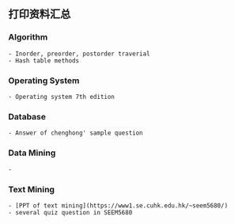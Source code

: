 
## 打印资料汇总

### Algorithm
    - Inorder, preorder, postorder traverial
    - Hash table methods

### Operating System
    - Operating system 7th edition

### Database
    - Answer of chenghong' sample question

### Data Mining
    -

### Text Mining
    - [PPT of text mining](https://www1.se.cuhk.edu.hk/~seem5680/) 
    - several quiz question in SEEM5680

